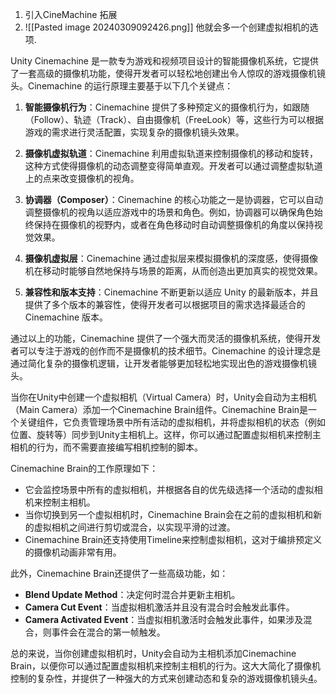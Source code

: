 1.  引入CineMachine 拓展
2. ![[Pasted image 20240309092426.png]]
  他就会多一个创建虚拟相机的选项.
  
  Unity Cinemachine 是一款专为游戏和视频项目设计的智能摄像机系统，它提供了一套高级的摄像机功能，使得开发者可以轻松地创建出令人惊叹的游戏摄像机镜头。Cinemachine 的运行原理主要基于以下几个关键点：

1. **智能摄像机行为**：Cinemachine 提供了多种预定义的摄像机行为，如跟随（Follow）、轨迹（Track）、自由摄像机（FreeLook）等，这些行为可以根据游戏的需求进行灵活配置，实现复杂的摄像机镜头效果。

2. **摄像机虚拟轨道**：Cinemachine 利用虚拟轨道来控制摄像机的移动和旋转，这种方式使得摄像机的动态调整变得简单直观。开发者可以通过调整虚拟轨道上的点来改变摄像机的视角。

3. **协调器（Composer）**：Cinemachine 的核心功能之一是协调器，它可以自动调整摄像机的视角以适应游戏中的场景和角色。例如，协调器可以确保角色始终保持在摄像机的视野内，或者在角色移动时自动调整摄像机的角度以保持视觉效果。

4. **摄像机虚拟层**：Cinemachine 通过虚拟层来模拟摄像机的深度感，使得摄像机在移动时能够自然地保持与场景的距离，从而创造出更加真实的视觉效果。

5. **兼容性和版本支持**：Cinemachine 不断更新以适应 Unity 的最新版本，并且提供了多个版本的兼容性，使得开发者可以根据项目的需求选择最适合的 Cinemachine 版本。

通过以上的功能，Cinemachine 提供了一个强大而灵活的摄像机系统，使得开发者可以专注于游戏的创作而不是摄像机的技术细节。Cinemachine 的设计理念是通过简化复杂的摄像机逻辑，让开发者能够更加轻松地实现出色的游戏摄像机镜头。

当你在Unity中创建一个虚拟相机（Virtual Camera）时，Unity会自动为主相机（Main Camera）添加一个Cinemachine Brain组件。Cinemachine Brain是一个关键组件，它负责管理场景中所有活动的虚拟相机，并将虚拟相机的状态（例如位置、旋转等）同步到Unity主相机上。这样，你可以通过配置虚拟相机来控制主相机的行为，而不需要直接编写相机控制的脚本。

Cinemachine Brain的工作原理如下：

- 它会监控场景中所有的虚拟相机，并根据各自的优先级选择一个活动的虚拟相机来控制主相机。
- 当你切换到另一个虚拟相机时，Cinemachine Brain会在之前的虚拟相机和新的虚拟相机之间进行剪切或混合，以实现平滑的过渡。
- Cinemachine Brain还支持使用Timeline来控制虚拟相机，这对于编排预定义的摄像机动画非常有用。

此外，Cinemachine Brain还提供了一些高级功能，如：

- **Blend Update Method**：决定何时混合并更新主相机。
- **Camera Cut Event**：当虚拟相机激活并且没有混合时会触发此事件。
- **Camera Activated Event**：当虚拟相机激活时会触发此事件，如果涉及混合，则事件会在混合的第一帧触发。

总的来说，当你创建虚拟相机时，Unity会自动为主相机添加Cinemachine Brain，以便你可以通过配置虚拟相机来控制主相机的行为。这大大简化了摄像机控制的复杂性，并提供了一种强大的方式来创建动态和复杂的游戏摄像机镜头[4](https://zhuanlan.zhihu.com/p/633857728)。